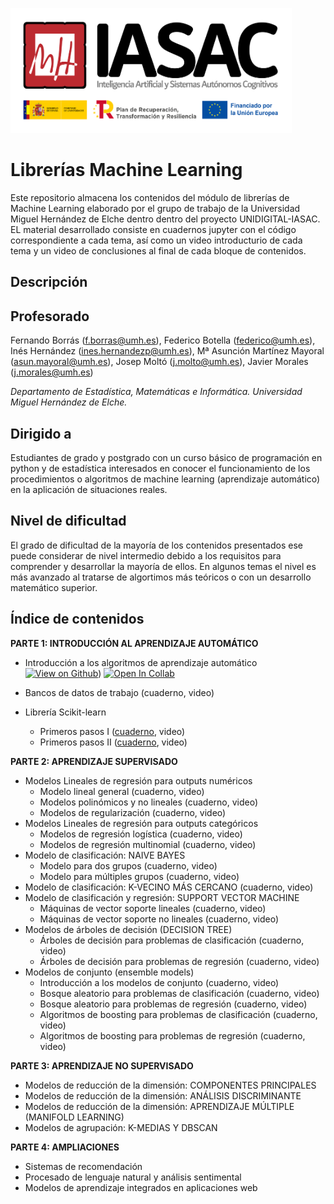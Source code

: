 <small><img src=https://raw.githubusercontent.com/ia4legos/MachineLearning/main/images/IASAC-UMH.png width="450" height="200"></small>

# Librerías Machine Learning

Este repositorio almacena los contenidos del módulo de librerías de Machine Learning elaborado por el grupo de trabajo de la Universidad Miguel Hernández de Elche dentro dentro del proyecto UNIDIGITAL-IASAC. EL material desarrollado consiste en cuadernos jupyter con el código correspondiente a cada tema, así como un video introducturio de cada tema y un video de conclusiones al final de cada bloque de contenidos.

## Descripción




## Profesorado

Fernando Borrás (f.borras@umh.es), Federico Botella (federico@umh.es), Inés Hernández (ines.hernandezp@umh.es), Mª Asunción Martínez Mayoral (asun.mayoral@umh.es), Josep Moltó (j.molto@umh.es), Javier Morales (j.morales@umh.es)

*Departamento de Estadística, Matemáticas e Informática.*
*Universidad Miguel Hernández de Elche.*

## Dirigido a

Estudiantes de grado y postgrado con un curso básico de programación en python y de estadística interesados en conocer el funcionamiento de los procedimientos o algoritmos de machine learning (aprendizaje automático) en la aplicación de situaciones reales.

## Nivel de dificultad

El grado de dificultad de la mayoría de los contenidos presentados ese puede considerar de nivel intermedio debido a los requisitos para comprender y desarrollar la mayoría de ellos. En algunos temas el nivel es más avanzado al tratarse de algortimos más teóricos o con un desarrollo matemático superior.

## Índice de contenidos

**PARTE 1: INTRODUCCIÓN AL APRENDIZAJE AUTOMÁTICO**

* Introducción a los algoritmos de aprendizaje automático 
[![View on Github](https://img.shields.io/static/v1.svg?logo=github&label=Repo&message=View%20On%20Github&color=lightgrey)](https://github.com/jmsocuellamos/MachineLearning/blob/main/10_Introducci%C3%B3n_al_aprendizaje_autom%C3%A1tico.ipynb))
[![Open In Collab](https://colab.research.google.com/assets/colab-badge.svg)](https://github.com/jmsocuellamos/MachineLearning/blob/main/10_Introducci%C3%B3n_al_aprendizaje_autom%C3%A1tico.ipynb)  

* Bancos de datos de trabajo (cuaderno, video)
* Librería Scikit-learn
  * Primeros pasos I ([cuaderno](https://github.com/jmsocuellamos/MachineLearning/blob/main/30_Primeros_pasos_con_Scikit_Learn_I.ipynb), video)
  * Primeros pasos II ([cuaderno](https://github.com/jmsocuellamos/MachineLearning/blob/main/40_Primeros_pasos_con_Scikit_Learn_II.ipynb), video)

**PARTE 2: APRENDIZAJE SUPERVISADO**

* Modelos Lineales de regresión para outputs numéricos
  * Modelo lineal general (cuaderno, video)
  * Modelos polinómicos y no lineales (cuaderno, video)
  * Modelos de regularización (cuaderno, video) 
* Modelos Lineales de regresión para outputs categóricos
  * Modelos de regresión logística (cuaderno, video)
  * Modelos de regresión multinomial (cuaderno, video)
* Modelo de clasificación: NAIVE BAYES 
  * Modelo para dos grupos (cuaderno, video)
  * Modelo para múltiples grupos (cuaderno, video)
* Modelo de clasificación: K-VECINO MÁS CERCANO (cuaderno, video)
* Modelo de clasificación y regresión: SUPPORT VECTOR MACHINE
  * Máquinas de vector soporte lineales (cuaderno, video)
  * Máquinas de vector soporte no lineales (cuaderno, video)  
* Modelos de árboles de decisión (DECISION TREE)
  * Árboles de decisión para problemas de clasificación (cuaderno, video)
  * Árboles de decisión para problemas de regresión (cuaderno, video)
* Modelos de conjunto (ensemble models)
  * Introducción a los modelos de conjunto (cuaderno, video)
  * Bosque aleatorio para problemas de clasificación (cuaderno, video)
  * Bosque aleatorio para problemas de regresión (cuaderno, video)
  * Algoritmos de boosting para problemas de clasificación (cuaderno, video)
  * Algoritmos de boosting para problemas de regresión (cuaderno, video)

**PARTE 3: APRENDIZAJE NO SUPERVISADO**

* Modelos de reducción de la dimensión: COMPONENTES PRINCIPALES
* Modelos de reducción de la dimensión: ANÁLISIS DISCRIMINANTE
* Modelos de reducción de la dimensión: APRENDIZAJE MÚLTIPLE (MANIFOLD LEARNING)
* Modelos de agrupación: K-MEDIAS Y DBSCAN

**PARTE 4: AMPLIACIONES**

* Sistemas de recomendación
* Procesado de lenguaje natural y análisis sentimental
* Modelos de aprendizaje integrados en aplicaciones web
